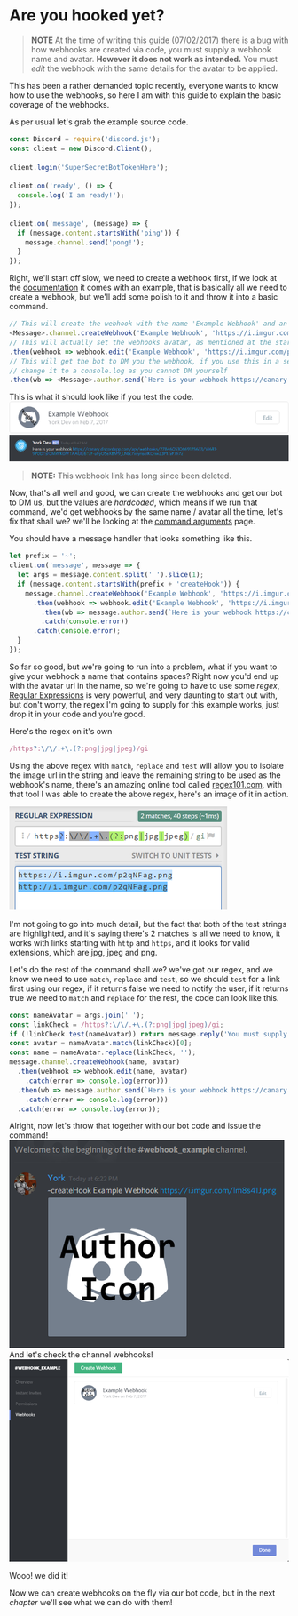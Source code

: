 # Are you hooked yet?

> **NOTE** At the time of writing this guide (07/02/2017) there is a bug with how webhooks are created via code, you must supply a webhook name and avatar. **However it does not work as intended.** You must _edit_ the webhook with the same details for the avatar to be applied.

This has been a rather demanded topic recently, everyone wants to know how to use the webhooks, so here I am with this guide to explain the basic coverage of the webhooks.

As per usual let's grab the example source code.

```js
const Discord = require('discord.js');
const client = new Discord.Client();

client.login('SuperSecretBotTokenHere');

client.on('ready', () => {
  console.log('I am ready!');
});

client.on('message', (message) => {
  if (message.content.startsWith('ping')) {
    message.channel.send('pong!');
  }
});
```

Right, we'll start off slow, we need to create a webhook first, if we look at the [documentation](https://discord.js.org/#/docs/main/stable/class/TextChannel?scrollTo=createWebhook) it comes with an example, that is basically all we need to create a webhook, but we'll add some polish to it and throw it into a basic command.

```js
// This will create the webhook with the name 'Example Webhook' and an example avatar.
<Message>.channel.createWebhook('Example Webhook', 'https://i.imgur.com/p2qNFag.png')
// This will actually set the webhooks avatar, as mentioned at the start of the guide.
.then(webhook => webhook.edit('Example Webhook', 'https://i.imgur.com/p2qNFag.png')
// This will get the bot to DM you the webhook, if you use this in a selfbot,
// change it to a console.log as you cannot DM yourself
.then(wb => <Message>.author.send(`Here is your webhook https://canary.discordapp.com/api/webhooks/${wb.id}/${wb.token}`)).catch(console.error))
```
This is what it should look like if you test the code.
![Created the webhook](/assets/webhooks/wh01.png)
![Successfully created webhook](/assets/webhooks/wh02.png)

> **NOTE:** This webhook link has long since been deleted.

Now, that's all well and good, we can create the webhooks and get our bot to DM us, but the values are _hardcoded_, which means if we run that command, we'd get webhooks by the same name / avatar all the time, let's fix that shall we? we'll be looking at the [command arguments](/samples/command_with_arguments.md) page.

You should have a message handler that looks something like this.
```js
let prefix = '~';
client.on('message', message => {
  let args = message.content.split(' ').slice(1);
  if (message.content.startsWith(prefix + 'createHook')) {
    message.channel.createWebhook('Example Webhook', 'https://i.imgur.com/p2qNFag.png')
      .then(webhook => webhook.edit('Example Webhook', 'https://i.imgur.com/p2qNFag.png')
        .then(wb => message.author.send(`Here is your webhook https://canary.discordapp.com/api/webhooks/${wb.id}/${wb.token}`))
        .catch(console.error))
      .catch(console.error);
  }
});
```
So far so good, but we're going to run into a problem, what if you want to give your webhook a name that contains spaces? Right now you'd end up with the avatar url in the name, so we're going to have to use some _regex_, [Regular Expressions](https://developer.mozilla.org/en/docs/Web/JavaScript/Guide/Regular_Expressions) is very powerful, and very daunting to start out with, but don't worry, the regex I'm going to supply for this example works, just drop it in your code and you're good.

Here's the regex on it's own
```js
/https?:\/\/.+\.(?:png|jpg|jpeg)/gi
```
Using the above regex with `match`, `replace` and `test` will allow you to isolate the image url in the string and leave the remaining string to be used as the webhook's name, there's an amazing online tool called [regex101.com](https://regex101.com/), with that tool I was able to create the above regex, here's an image of it in action.

![Regex in action.](/assets/webhooks/wh03.png)

I'm not going to go into much detail, but the fact that both of the test strings are highlighted, and it's saying there's 2 matches is all we need to know, it works with links starting with `http` and `https`, and it looks for valid extensions, which are jpg, jpeg and png.

Let's do the rest of the command shall we? we've got our regex, and we know we need to use `match`, `replace` and `test`, so we should `test` for a link first using our regex, if it returns false we need to notify the user, if it returns true we need to `match` and `replace` for the rest, the code can look like this.
```js
const nameAvatar = args.join(' ');
const linkCheck = /https?:\/\/.+\.(?:png|jpg|jpeg)/gi;
if (!linkCheck.test(nameAvatar)) return message.reply('You must supply an image link.');
const avatar = nameAvatar.match(linkCheck)[0];
const name = nameAvatar.replace(linkCheck, '');
message.channel.createWebhook(name, avatar)
  .then(webhook => webhook.edit(name, avatar)
    .catch(error => console.log(error)))
  .then(wb => message.author.send(`Here is your webhook https://canary.discordapp.com/api/webhooks/${wb.id}/${wb.token}\n\nPlease keep this safe, as you could be exploited.`)
    .catch(error => console.log(error)))
  .catch(error => console.log(error));
```

Alright, now let's throw that together with our bot code and issue the command!
![Command usage.](/assets/webhooks/wh04.png)
And let's check the channel webhooks!
![Channel Webhooks](/assets/webhooks/wh05.png)

Wooo! we did it!

Now we can create webhooks on the fly via our bot code, but in the next _chapter_ we'll see what we can do with them!
